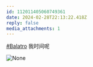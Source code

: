 ```yaml
---
id: 112011405060749361
date: 2024-02-28T22:13:22.418Z
reply: false
media_attachments: 1
---
```


[#Balatro](https://e5n.cc/tags/Balatro) 我时间呢

![None](https://files.e5n.cc/media_attachments/files/112/011/404/598/354/383/original/fc94e7efe272c293.png)
